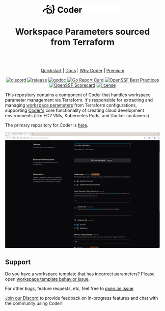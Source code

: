 <!-- markdownlint-disable MD041 -->
<div align="center">
  <a href="https://coder.com#gh-light-mode-only">
    <img src="./.github/assets/images/logo-black.png" alt="Coder Logo Light" style="width: 128px">
  </a>
  <a href="https://coder.com#gh-dark-mode-only">
    <img src="./.github/assets/images/logo-white.png" alt="Coder Logo Dark" style="width: 128px">
  </a>

<h1>
  Workspace Parameters sourced from Terraform
</h1>

<br>
<br>

[Quickstart](#quickstart) | [Docs](https://coder.com/docs) |
[Why Coder](https://coder.com/why) |
[Premium](https://coder.com/pricing#compare-plans)

[![discord](https://img.shields.io/discord/747933592273027093?label=discord)](https://discord.gg/coder)
[![release](https://img.shields.io/github/v/release/coder/preview)](https://github.com/coder/preview/releases/latest)
[![godoc](https://pkg.go.dev/badge/github.com/coder/preview.svg)](https://pkg.go.dev/github.com/coder/preview)
[![Go Report Card](https://goreportcard.com/badge/github.com/coder/preview)](https://goreportcard.com/report/github.com/coder/preview)
[![OpenSSF Best Practices](https://www.bestpractices.dev/projects/9511/badge)](https://www.bestpractices.dev/projects/9511)
[![OpenSSF Scorecard](https://api.securityscorecards.dev/projects/github.com/coder/preview/badge)](https://scorecard.dev/viewer/?uri=github.com%2Fcoder%2Fpreview)
[![license](https://img.shields.io/github/license/coder/preview)](./LICENSE)

</div>

This repository contains a component of Coder that handles workspace parameter
management via Terraform. It's responsible for extracting and managing
[workspace parameters](https://coder.com/docs/admin/templates/extending-templates/parameters)
from Terraform configurations, supporting [Coder's](https://coder.com) core
functionality of creating cloud development environments (like EC2 VMs,
Kubernetes Pods, and Docker containers).

The primary repository for Coder is [here](https://github.com/coder/coder).

<!--Should update this with the new cool form options -->
<p align="center">
  <img src="./.github/assets/images/hero-image.png" alt="Coder Hero Image">
</p>

<!-- TODO: Add a usage section that links to coder/coder doc for how to use the `preview` command in coder cli -->

## Support

Do you have a workspace template that has incorrect parameters? Please open
[workspace template behavior issue](https://github.com/coder/preview/issues/new?template=workspace-template-bug-report.md).

For other bugs, feature requests, etc, feel free to
[open an issue](https://github.com/coder/preview/issues/new).

[Join our Discord](https://discord.gg/coder) to provide feedback on in-progress
features and chat with the community using Coder!
